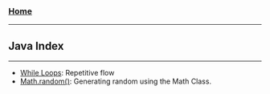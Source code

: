 <!---
layout: page
title: "Java Index"
permalink: https://Carreiroa.github.io/JavaIndex/
--->
### [Home](/index.md)

---
## Java Index
---

- [While Loops](/WhileLoops): Repetitive flow
- [Math.random()](/MathRandom): Generating random using the Math Class.